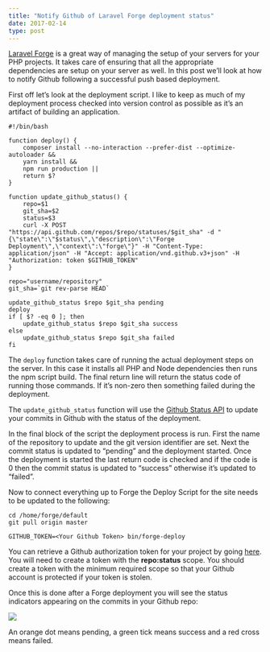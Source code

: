 ```yaml
---
title: "Notify Github of Laravel Forge deployment status"
date: 2017-02-14
type: post
---
```


[Laravel Forge](https://forge.laravel.com/) is a great way of managing the setup of your servers for your PHP projects. It takes care of ensuring that all the appropriate dependencies are setup on your server as well. In this post we’ll look at how to notify Github following a successful push based deployment.

First off let’s look at the deployment script. I like to keep as much of my deployment process checked into version control as possible as it’s an artifact of building an application.

```shell
#!/bin/bash

function deploy() {
    composer install --no-interaction --prefer-dist --optimize-autoloader && 
    yarn install && 
    npm run production ||
    return $?
}

function update_github_status() {
    repo=$1
    git_sha=$2
    status=$3
    curl -X POST "https://api.github.com/repos/$repo/statuses/$git_sha" -d "{\"state\":\"$status\",\"description\":\"Forge Deployment\",\"context\":\"forge\"}" -H "Content-Type: application/json" -H "Accept: application/vnd.github.v3+json" -H "Authorization: token $GITHUB_TOKEN"
}

repo="username/repository"
git_sha=`git rev-parse HEAD`

update_github_status $repo $git_sha pending
deploy
if [ $? -eq 0 ]; then
    update_github_status $repo $git_sha success
else
    update_github_status $repo $git_sha failed
fi
```

The `deploy` function takes care of running the actual deployment steps on the server. In this case it installs all PHP and Node dependencies then runs the npm script build. The final return line will return the status code of running those commands. If it’s non-zero then something failed during the deployment.

The `update_github_status` function will use the [Github Status API](https://developer.github.com/v3/repos/statuses/) to update your commits in Github with the status of the deployment.

In the final block of the script the deployment process is run. First the name of the repository to update and the git version identifier are set. Next the commit status is updated to “pending” and the deployment started. Once the deployment is started the last return code is checked and if the code is 0 then the commit status is updated to “success” otherwise it’s updated to “failed”.

Now to connect everything up to Forge the Deploy Script for the site needs to be updated to the following:

```shell
cd /home/forge/default
git pull origin master

GITHUB_TOKEN=<Your Github Token> bin/forge-deploy
```

You can retrieve a Github authorization token for your project by going [here](https://github.com/settings/tokens/new). You will need to create a token with the **repo:status** scope. You should create a token with the minimum required scope so that your Github account is protected if your token is stolen.

Once this is done after a Forge deployment you will see the status indicators appearing on the commits in your Github repo:

![](2017/02/notify-github-laravel-forge-deployment/commits.png)

An orange dot means pending, a green tick means success and a red cross means failed.
